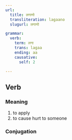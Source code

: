 ```yaml
---
url:
  title: लगाणो
  transliteration: lagaano
  slugurl: लगाणो

grammar:
  verb:
    term: लगा
    trans: lagaa
    ending: aa
    causative:
      self: 2

---
```


## Verb
### Meaning
1. to apply
2. to cause hurt to someone

### Conjugation
<verb-conj :grammar="grammar"></verb-conj>
